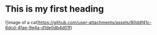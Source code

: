 # This is my first heading


![image of a cat]https://github.com/user-attachments/assets/80ddf41c-6dcd-4fae-9e4a-d1de0db4d01f)

